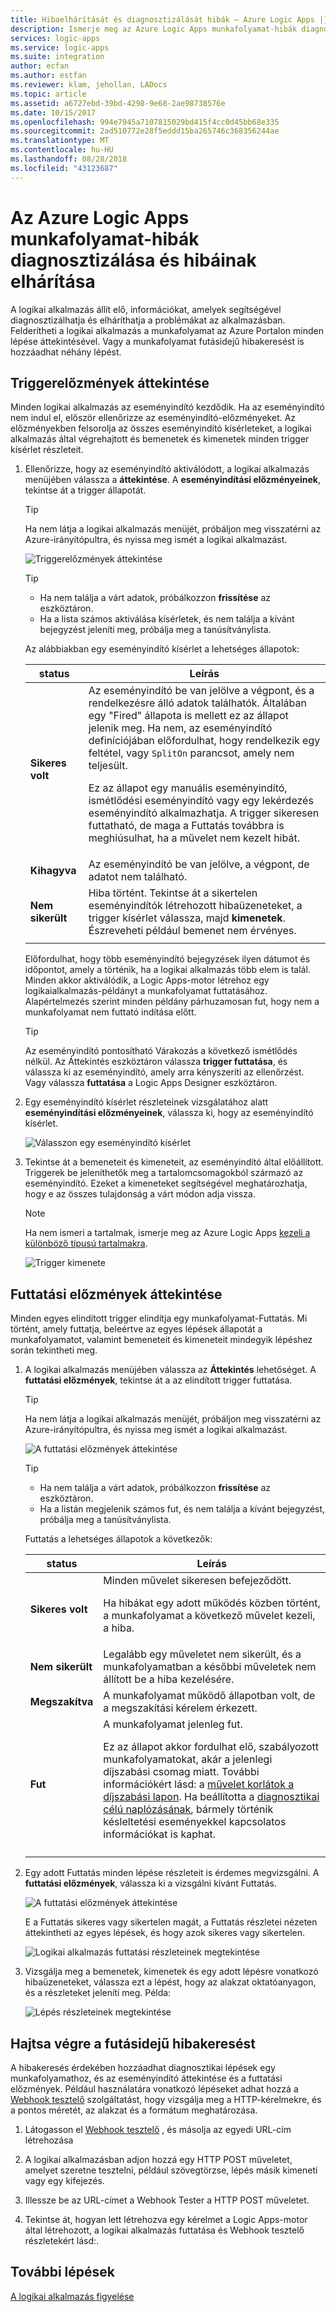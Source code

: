 ```yaml
---
title: Hibaelhárítását és diagnosztizálását hibák – Azure Logic Apps |} A Microsoft Docs
description: Ismerje meg az Azure Logic Apps munkafolyamat-hibák diagnosztizálására és megoldására
services: logic-apps
ms.service: logic-apps
ms.suite: integration
author: ecfan
ms.author: estfan
ms.reviewer: klam, jehollan, LADocs
ms.topic: article
ms.assetid: a6727ebd-39bd-4298-9e68-2ae98738576e
ms.date: 10/15/2017
ms.openlocfilehash: 994e7945a7107815029bd415f4cc0d45bb68e335
ms.sourcegitcommit: 2ad510772e28f5eddd15ba265746c368356244ae
ms.translationtype: MT
ms.contentlocale: hu-HU
ms.lasthandoff: 08/28/2018
ms.locfileid: "43123687"
---
```

# <a name="troubleshoot-and-diagnose-workflow-failures-in-azure-logic-apps"></a>Az Azure Logic Apps munkafolyamat-hibák diagnosztizálása és hibáinak elhárítása

A logikai alkalmazás állít elő, információkat, amelyek segítségével diagnosztizálhatja és elháríthatja a problémákat az alkalmazásban. Felderítheti a logikai alkalmazás a munkafolyamat az Azure Portalon minden lépése áttekintésével. Vagy a munkafolyamat futásidejű hibakeresést is hozzáadhat néhány lépést.

## <a name="review-trigger-history"></a>Triggerelőzmények áttekintése

Minden logikai alkalmazás az eseményindító kezdődik. Ha az eseményindító nem indul el, először ellenőrizze az eseményindító-előzményeket. Az előzményekben felsorolja az összes eseményindító kísérleteket, a logikai alkalmazás által végrehajtott és bemenetek és kimenetek minden trigger kísérlet részleteit.

1. Ellenőrizze, hogy az eseményindító aktiválódott, a logikai alkalmazás menüjében válassza a **áttekintése**. A **eseményindítási előzményeinek**, tekintse át a trigger állapotát.

   > [!TIP]
   > Ha nem látja a logikai alkalmazás menüjét, próbáljon meg visszatérni az Azure-irányítópultra, és nyissa meg ismét a logikai alkalmazást.

   ![Triggerelőzmények áttekintése](./media/logic-apps-diagnosing-failures/logic-app-trigger-history-overview.png)

   > [!TIP]
   > * Ha nem találja a várt adatok, próbálkozzon **frissítése** az eszköztáron.
   > * Ha a lista számos aktiválása kísérletek, és nem találja a kívánt bejegyzést jeleníti meg, próbálja meg a tanúsítványlista.

   Az alábbiakban egy eseményindító kísérlet a lehetséges állapotok:

   | status | Leírás | 
   | ------ | ----------- | 
   | **Sikeres volt** | Az eseményindító be van jelölve a végpont, és a rendelkezésre álló adatok találhatók. Általában egy "Fired" állapota is mellett ez az állapot jelenik meg. Ha nem, az eseményindító definíciójában előfordulhat, hogy rendelkezik egy feltétel, vagy `SplitOn` parancsot, amely nem teljesült. <p>Ez az állapot egy manuális eseményindító, ismétlődési eseményindító vagy egy lekérdezés eseményindító alkalmazhatja. A trigger sikeresen futtatható, de maga a Futtatás továbbra is meghiúsulhat, ha a művelet nem kezelt hibát. | 
   | **Kihagyva** | Az eseményindító be van jelölve, a végpont, de adatot nem található. | 
   | **Nem sikerült** | Hiba történt. Tekintse át a sikertelen eseményindítók létrehozott hibaüzeneteket, a trigger kísérlet válassza, majd **kimenetek**. Észreveheti például bemenet nem érvényes. | 
   ||| 

   Előfordulhat, hogy több eseményindító bejegyzések ilyen dátumot és időpontot, amely a történik, ha a logikai alkalmazás több elem is talál. 
   Minden akkor aktiválódik, a Logic Apps-motor létrehoz egy logikaialkalmazás-példányt a munkafolyamat futtatásához. Alapértelmezés szerint minden példány párhuzamosan fut, hogy nem a munkafolyamat nem futtató indítása előtt.

   > [!TIP]
   > Az eseményindító pontosítható Várakozás a következő ismétlődés nélkül. Az Áttekintés eszköztáron válassza **trigger futtatása**, és válassza ki az eseményindító, amely arra kényszeríti az ellenőrzést. Vagy válassza **futtatása** a Logic Apps Designer eszköztáron.

3. Egy eseményindító kísérlet részleteinek vizsgálatához alatt **eseményindítási előzményeinek**, válassza ki, hogy az eseményindító kísérlet. 

   ![Válasszon egy eseményindító kísérlet](./media/logic-apps-diagnosing-failures/logic-app-trigger-history.png)

4. Tekintse át a bemeneteit és kimeneteit, az eseményindító által előállított. Triggerek be jeleníthetők meg a tartalomcsomagokból származó az eseményindító. Ezeket a kimeneteket segítségével meghatározhatja, hogy e az összes tulajdonság a várt módon adja vissza.

   > [!NOTE]
   > Ha nem ismeri a tartalmak, ismerje meg az Azure Logic Apps [kezeli a különböző típusú tartalmakra](../logic-apps/logic-apps-content-type.md).

   ![Trigger kimenete](./media/logic-apps-diagnosing-failures/trigger-outputs.png)

## <a name="review-run-history"></a>Futtatási előzmények áttekintése

Minden egyes elindított trigger elindítja egy munkafolyamat-Futtatás. Mi történt, amely futtatja, beleértve az egyes lépések állapotát a munkafolyamatot, valamint bemeneteit és kimeneteit mindegyik lépéshez során tekintheti meg.

1. A logikai alkalmazás menüjében válassza az **Áttekintés** lehetőséget. A **futtatási előzmények**, tekintse át a az elindított trigger futtatása.

   > [!TIP]
   > Ha nem látja a logikai alkalmazás menüjét, próbáljon meg visszatérni az Azure-irányítópultra, és nyissa meg ismét a logikai alkalmazást.

   ![A futtatási előzmények áttekintése](./media/logic-apps-diagnosing-failures/logic-app-runs-history-overview.png)

   > [!TIP]
   > * Ha nem találja a várt adatok, próbálkozzon **frissítése** az eszköztáron.
   > * Ha a listán megjelenik számos fut, és nem találja a kívánt bejegyzést, próbálja meg a tanúsítványlista.

   Futtatás a lehetséges állapotok a következők:

   | status | Leírás | 
   | ------ | ----------- | 
   | **Sikeres volt** | Minden művelet sikeresen befejeződött. <p>Ha hibákat egy adott működés közben történt, a munkafolyamat a következő művelet kezeli, a hiba. | 
   | **Nem sikerült** | Legalább egy műveletet nem sikerült, és a munkafolyamatban a későbbi műveletek nem állított be a hiba kezelésére. | 
   | **Megszakítva** | A munkafolyamat működő állapotban volt, de a megszakítási kérelem érkezett. | 
   | **Fut** | A munkafolyamat jelenleg fut. <p>Ez az állapot akkor fordulhat elő, szabályozott munkafolyamatokat, akár a jelenlegi díjszabási csomag miatt. További információkért lásd: a [művelet korlátok a díjszabási lapon](https://azure.microsoft.com/pricing/details/logic-apps/). Ha beállította a [diagnosztikai célú naplózásának](../logic-apps/logic-apps-monitor-your-logic-apps.md), bármely történik késleltetési eseményekkel kapcsolatos információkat is kaphat. | 
   ||| 

2. Egy adott Futtatás minden lépése részleteit is érdemes megvizsgálni. A **futtatási előzmények**, válassza ki a vizsgálni kívánt Futtatás.

   ![A futtatási előzmények áttekintése](./media/logic-apps-diagnosing-failures/logic-app-run-history.png)

   E a Futtatás sikeres vagy sikertelen magát, a Futtatás részletei nézeten áttekintheti az egyes lépések, és hogy azok sikeres vagy sikertelen.

   ![Logikai alkalmazás futtatási részleteinek megtekintése](./media/logic-apps-diagnosing-failures/logic-app-run-details.png)

3. Vizsgálja meg a bemenetek, kimenetek és egy adott lépésre vonatkozó hibaüzeneteket, válassza ezt a lépést, hogy az alakzat oktatóanyagon, és a részleteket jeleníti meg. Példa:

   ![Lépés részleteinek megtekintése](./media/logic-apps-diagnosing-failures/logic-app-run-details-expanded.png)

## <a name="perform-runtime-debugging"></a>Hajtsa végre a futásidejű hibakeresést

A hibakeresés érdekében hozzáadhat diagnosztikai lépések egy munkafolyamathoz, és az eseményindító áttekintése és a futtatási előzmények. Például használatára vonatkozó lépéseket adhat hozzá a [Webhook tesztelő](https://webhook.site/) szolgáltatást, hogy vizsgálja meg a HTTP-kérelmekre, és a pontos méretét, az alakzat és a formátum meghatározása.

1. Látogasson el [Webhook tesztelő](https://webhook.site/) , és másolja az egyedi URL-cím létrehozása

2. A logikai alkalmazásban adjon hozzá egy HTTP POST műveletet, amelyet szeretne tesztelni, például szövegtörzse, lépés másik kimeneti vagy egy kifejezés.

3. Illessze be az URL-címet a Webhook Tester a HTTP POST műveletet.

4. Tekintse át, hogyan lett létrehozva egy kérelmet a Logic Apps-motor által létrehozott, a logikai alkalmazás futtatása és Webhook tesztelő részletekért lásd:.

## <a name="next-steps"></a>További lépések

[A logikai alkalmazás figyelése](../logic-apps/logic-apps-monitor-your-logic-apps.md)
